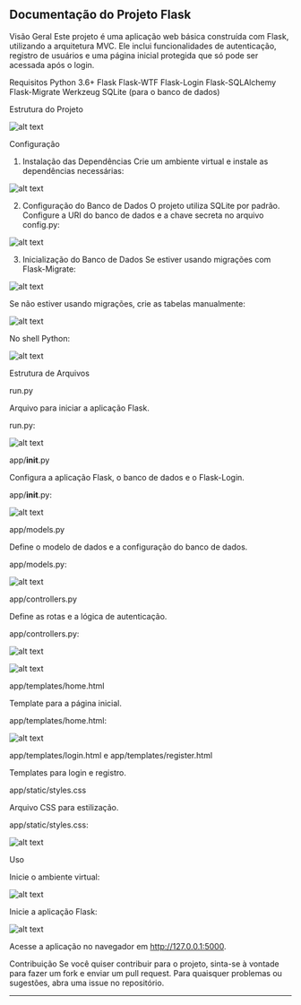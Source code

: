 Documentação do Projeto Flask
-

Visão Geral
Este projeto é uma aplicação web básica construída com Flask, utilizando a arquitetura MVC. Ele inclui funcionalidades de autenticação, registro de usuários e uma página inicial protegida que só pode ser acessada após o login.

Requisitos
Python 3.6+
Flask
Flask-WTF
Flask-Login
Flask-SQLAlchemy
Flask-Migrate
Werkzeug
SQLite (para o banco de dados)

Estrutura do Projeto

![alt text](image-1.png)

Configuração

1. Instalação das Dependências
Crie um ambiente virtual e instale as dependências necessárias:

![alt text](image-2.png)

2. Configuração do Banco de Dados
O projeto utiliza SQLite por padrão. Configure a URI do banco de dados e a chave secreta no arquivo config.py:

![alt text](image-3.png)

3. Inicialização do Banco de Dados
Se estiver usando migrações com Flask-Migrate:

![alt text](image-4.png)

Se não estiver usando migrações, crie as tabelas manualmente:

![alt text](image-5.png)

No shell Python:

![alt text](image-6.png)

Estrutura de Arquivos

run.py

Arquivo para iniciar a aplicação Flask.

run.py:

![alt text](image-7.png)

app/__init__.py

Configura a aplicação Flask, o banco de dados e o Flask-Login.

app/__init__.py:

![alt text](image-8.png)

app/models.py

Define o modelo de dados e a configuração do banco de dados.

app/models.py:

![alt text](image-9.png)

app/controllers.py

Define as rotas e a lógica de autenticação.

app/controllers.py:

![alt text](image-10.png)

![alt text](image-11.png)

app/templates/home.html

Template para a página inicial.

app/templates/home.html:

![alt text](image-12.png)

app/templates/login.html e app/templates/register.html

Templates para login e registro.

app/static/styles.css

Arquivo CSS para estilização.

app/static/styles.css:

![alt text](image-13.png)

Uso

Inicie o ambiente virtual:

![alt text](image-14.png)

Inicie a aplicação Flask:

![alt text](image-15.png)

Acesse a aplicação no navegador em http://127.0.0.1:5000.

Contribuição
Se você quiser contribuir para o projeto, sinta-se à vontade para fazer um fork e enviar um pull request. Para quaisquer problemas ou sugestões, abra uma issue no repositório.

---
